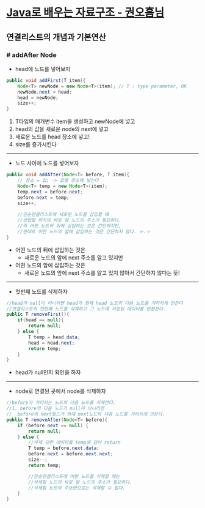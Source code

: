 # [Java로 배우는 자료구조 - 권오흠님](https://www.inflearn.com/course/java-%EC%9E%90%EB%A3%8C%EA%B5%AC%EC%A1%B0/dashboard)

## 연결리스트의 개념과 기본연산

### # addAfter Node

- head에 노드를 넣어보자

```java
public void addFirst(T item){
    Node<T> newNode = new Node<T>(item); // T : type parameter, OK
    newNode.next = head;
    head = newNode;
    size++;
}
```

1) T타입의 매개변수 item을 생성하고 newNode에 넣고
2) head의 값을 새로운 node의 next에 넣고
3) 새로운 노드를 head 장소에 넣고!
4) size를 증가시킨다

---

- 노드 사이에 노드를 넣어보자

```java
public void addAfter(Node<T> before, T item){
    // 장소 = 값; -> 값을 장소에 넣는다
    Node<T> temp = new Node<T>(item);
    temp.next = before.next;
    before.next = temp;
    size++;
    
    //단순연결리스트에 새로운 노드를 삽입할 때
    //삽입할 위치의 바로 앞 노드의 주소가 필요하다.
    //즉 어떤 노드의 뒤에 삽입하는 것은 간단하지만,
    //반대로 어떤 노드의 앞에 삽입하는 것은 간단하지 않다. ㅠ.ㅠ
}
```

- 어떤 노드의 뒤에 삽입하는 것은
  - 새로운 노드의 앞에 next 주소를 알고 있지만
- 어떤 노드의 앞에 삽입하는 것은
  - 새로운 노드의 앞에 next 주소를 알고 있지 않아서 간단하지 않다는 뜻!

---

- 첫번쨰 노드를 삭제하자

```java
//head가 null이 아니라면 head가 현재 head 노드의 다음 노드를 가리키게 만든다
//연결리스트의 첫번째 노드를 삭제하고 그 노드에 저장된 데이터를 반환한다.
public T removeFirst(){
    if(head == null){
        return null;
    } else {
        T temp = head.data;
        head = head.next;
        return temp;
    }
}
```

- head가 null인지 확인을 하자

---

- node로 연결된 곳에서 node를 삭제하자

```java
//before가 가리키는 노드의 다음 노드를 삭제한다.
//1. before의 다음 노드가 null이 아니라면
//  before의 next필드가 현재 next노드의 다음 노드를 가리키게 만든다.
public T removeAfter(Node<T> before){
    if (before.next == null) {
        return null;
    } else {
        //삭제 당한 데이터를 temp에 담아 return
        T temp = before.next.data;
        before.next = before.next.next;
        size--;
        return temp;

        //단순연결리스트에 어떤 노드를 삭제할 때는
        //삭제할 노드의 바로 앞 노드의 주소가 필요하다.
        //삭제할 노드의 주소만으로는 삭제할 수 없다.
    }
}
```
